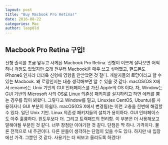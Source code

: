 ```yaml
---
layout: post
title: "Buy Macbook Pro Retina!"
date: 2016-08-22
categories: Mac
author: leop0ld
---
```


## Macbook Pro Retina 구입!

신형 출시를 조금 앞두고 사게된 Macbook Pro Retina.
신형이 이쁘게 잘나오면 어떡하나 걱정도 있었지만 오래 전부터 Macbook을 매우 쓰고 싶어했고, 핸드폰도 iPhone6 인지라 더더욱 신형에 영향을 안받았던 것 같다.
개발자들의 로망이라고 할 수 있는 Macbook.
왜 로망인지는 대충 생각해보면 알 수 있을 것 같다.
macOS(OS X에서 rename)는 Unix 기반의 GUI 인터페이스를 가진 Apple의 OS 이다.
자, Window는 GUI 기반의 Microsoft 사의 OS로 Linux 의존성 패키지를 설치하려고 하면 에러를 뿜는 경우를 많이 봐왔다.
그렇다고 Window를 밀고, Linux(ex CentOS, Ubuntu)를 사용하자니 GUI 부분이 아쉽다.
macOS(OS X에서 변경됨)는 이런 고충을 한번에 해결할 수 있다.
일단 Unix 기반. Linux 의존성 패키지들의 설치가 용이하다.
GUI 인터페이스도 아주 훌륭하다. 윈도우보다 더.
그리고 트랙패드의 편리함. 이 부분은 더 사용해보고 말해야될 부분인 것 같다.
너무 장점만 이야기한 것 같다.
단점은 딱 하나. 가격이다.
물론 전적으로 내 주관이다.
다른 분들이 생각하는 단점이 있을 수도 있다.
하지만 내 입장에선 가격. 그뿐인 것 같다.
사용기는 더 써보고 올리도록 하겠다!
